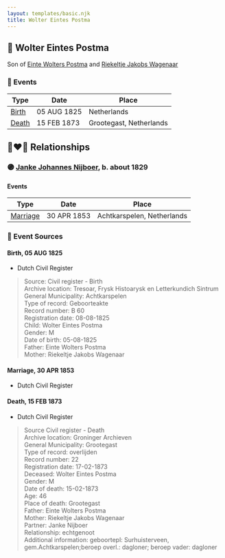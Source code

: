 ```yaml
---
layout: templates/basic.njk
title: Wolter Eintes Postma
---
```

## 🔵 Wolter Eintes Postma

Son of [Einte Wolters Postma](/people/1/18880768) and [Riekeltje Jakobs Wagenaar](/people/7/77820694)

### 📆 Events

Type | Date | Place
------ | ------ | ------
[Birth](#event-6d4f3d2e-71e0-4370-82c4-36a454d8baf8) | 05 AUG 1825 | Netherlands
[Death](#event-a13cbd75-73ca-4c42-a952-e3b50f926829) | 15 FEB 1873 | Grootegast, Netherlands

## 👩‍❤️‍👨 Relationships

### 🟣 [Janke Johannes Nijboer](/people/4/49881856), b. about 1829

#### Events

Type | Date | Place
------ | ------ | ------
[Marriage](#event-3d221867-dad0-46c5-8f74-de308d59d220) | 30 APR 1853 | Achtkarspelen, Netherlands
### 📰 Event Sources

#### <a id="event-6d4f3d2e-71e0-4370-82c4-36a454d8baf8"></a> Birth, 05 AUG 1825
* Dutch Civil Register
>   
  > Source: Civil register - Birth  
  > Archive location: Tresoar, Frysk Histoarysk en Letterkundich Sintrum  
  > General Municipality: Achtkarspelen  
  > Type of record: Geboorteakte  
  > Record number: B 60  
  > Registration date: 08-08-1825  
  > Child: Wolter Eintes Postma  
  > Gender: M  
  > Date of birth: 05-08-1825  
  > Father: Einte Wolters Postma  
  > Mother: Riekeltje Jakobs Wagenaar

#### <a id="event-3d221867-dad0-46c5-8f74-de308d59d220"></a> Marriage, 30 APR 1853
* Dutch Civil Register
#### <a id="event-a13cbd75-73ca-4c42-a952-e3b50f926829"></a> Death, 15 FEB 1873
* Dutch Civil Register
>   
  > Source Civil register - Death  
  > Archive location: Groninger Archieven  
  > General Municipality: Grootegast  
  > Type of record: overlijden  
  > Record number: 22  
  > Registration date: 17-02-1873  
  > Deceased: Wolter Eintes Postma  
  > Gender: M  
  > Date of death: 15-02-1873  
  > Age: 46  
  > Place of death: Grootegast  
  > Father: Einte Wolters Postma  
  > Mother: Riekeltje Jakobs Wagenaar  
  > Partner: Janke Nijboer  
  > Relationship: echtgenoot  
  > Additional information: geboortepl: Surhuisterveen, gem.Achtkarspelen;beroep overl.: dagloner; beroep vader: dagloner
